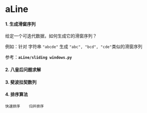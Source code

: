 # aLine

#### 1. 生成滑窗序列

给定一个可迭代数据，如何生成它的滑窗序列？

例如：针对 字符串 `"abcde"` 生成 `"abc", "bcd", "cde"`类似的滑窗序列

参考：**`aLine/sliding windows.py`**

#### 2. 八皇后问题求解

#### 3. 斐波拉契数列

#### 4. 排序算法
    快速排序    归并排序